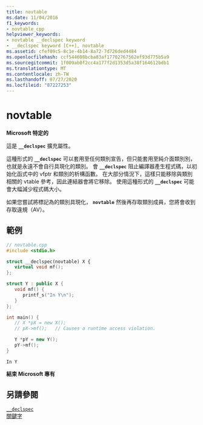 ```yaml
---
title: novtable
ms.date: 11/04/2016
f1_keywords:
- novtable_cpp
helpviewer_keywords:
- novtable __declspec keyword
- __declspec keyword [C++], novtable
ms.assetid: cfef09c5-8c1e-4b14-8a72-7d726ded4484
ms.openlocfilehash: ccf544608bcba83af17702767562ef93d775b5a9
ms.sourcegitcommit: 1f009ab0f2cc4a177f2d1353d5a38f164612bdb1
ms.translationtype: MT
ms.contentlocale: zh-TW
ms.lasthandoff: 07/27/2020
ms.locfileid: "87227253"
---
```

# <a name="novtable"></a>novtable

**Microsoft 特定的**

這是 **`__declspec`** 擴充屬性。

這種形式的 **`__declspec`** 可以套用至任何類別宣告，但只能套用至純介面類別別，也就是永遠不會自行具現化的類別。 會 **`__declspec`** 阻止編譯器產生程式碼，以初始化函式中的 vfptr 和類別的析構函數。 在大部分情況下，這樣只能移除與類別相關的 vtable 參考，因此連結器會將它移除。 使用這種形式的 **`__declspec`** 可能會大幅減少程式碼大小。

如果您嘗試將標記為的類別具現化， **`novtable`** 然後再存取類別成員，您將會收到存取違規（AV）。

## <a name="example"></a>範例

```cpp
// novtable.cpp
#include <stdio.h>

struct __declspec(novtable) X {
   virtual void mf();
};

struct Y : public X {
   void mf() {
      printf_s("In Y\n");
   }
};

int main() {
   // X *pX = new X();
   // pX->mf();   // Causes a runtime access violation.

   Y *pY = new Y();
   pY->mf();
}
```

```Output
In Y
```

**結束 Microsoft 專有**

## <a name="see-also"></a>另請參閱

[`__declspec`](../cpp/declspec.md)<br/>
[關鍵字](../cpp/keywords-cpp.md)
